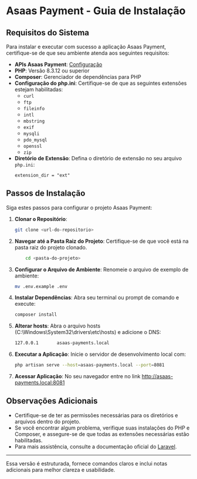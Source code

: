 # Asaas Payment - Guia de Instalação

## Requisitos do Sistema

Para instalar e executar com sucesso a aplicação Asaas Payment, certifique-se de que seu ambiente atenda aos seguintes requisitos:

-   **APIs Asaas Payment**: [Configuração](https://github.com/deniscury/api.asaas-payments.com.br)
-   **PHP**: Versão 8.3.12 ou superior
-   **Composer**: Gerenciador de dependências para PHP
-   **Configuração do php.ini**: Certifique-se de que as seguintes extensões estejam habilitadas:
    -   `curl`
    -   `ftp`
    -   `fileinfo`
    -   `intl`
    -   `mbstring`
    -   `exif`
    -   `mysqli`
    -   `pdo_mysql`
    -   `openssl`
    -   `zip`
-   **Diretório de Extensão**: Defina o diretório de extensão no seu arquivo `php.ini`:
    ```
    extension_dir = "ext"
    ```

## Passos de Instalação

Siga estes passos para configurar o projeto Asaas Payment:

1. **Clonar o Repositório**:

    ```bash
    git clone <url-do-repositorio>
    ```

2. **Navegar até a Pasta Raiz do Projeto**:
   Certifique-se de que você está na pasta raiz do projeto clonado.

    ```bash
        cd <pasta-do-projeto>
    ```

3. **Configurar o Arquivo de Ambiente**:
   Renomeie o arquivo de exemplo de ambiente:

    ```bash
    mv .env.example .env
    ```

4. **Instalar Dependências**:
   Abra seu terminal ou prompt de comando e execute:

    ```bash
    composer install
    ```

5. **Alterar hosts**:
   Abra o arquivo hosts (C:\Windows\System32\drivers\etc\hosts) e adicione o DNS:

    ```bash
    127.0.0.1       asaas-payments.local
    ```

6. **Executar a Aplicação**:
   Inicie o servidor de desenvolvimento local com:
    ```bash
    php artisan serve --host=asaas-payments.local --port=8081
    ```

6. **Acessar Aplicação**:
   No seu navegador entre no link http://asaas-payments.local:8081

## Observações Adicionais

-   Certifique-se de ter as permissões necessárias para os diretórios e arquivos dentro do projeto.
-   Se você encontrar algum problema, verifique suas instalações do PHP e Composer, e assegure-se de que todas as extensões necessárias estão habilitadas.
-   Para mais assistência, consulte a documentação oficial do [Laravel](https://laravel.com/docs).

---

Essa versão é estruturada, fornece comandos claros e inclui notas adicionais para melhor clareza e usabilidade.

```

```
